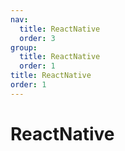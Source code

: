 ```yaml
---
nav:
  title: ReactNative
  order: 3
group:
  title: ReactNative
  order: 1
title: ReactNative
order: 1
---
```


# ReactNative
